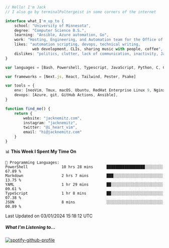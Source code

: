 ```typescript
// Hello! I'm Jack
// I also go by terminalPoltergeist in some corners of the internet

interface what_I'm_up_to {
    school: "University of Minnesota",
    degree: "Computer Science B.S.",
    learning: "Ansible, Azure automation, Go",
    work: "Hosting, Engineering, and Automation team for the Office of Information Technology at UMN",
    likes: "automation scripting, devops, technical writing,
            web development, CLIs, sharing music with people, coffee",
    dislikes: "politics, clutter, lack of communication, inactivity, Java",
}

var languages = [Bash, Powershell, Typescript, JavaScript, Python, C, C++]

var frameworks = [Next.js, React, Tailwind, Pester, Psake]

var tools = {
    env: [neoVim, Tmux, macOS, Ubuntu, RedHat Enterprise Linux 9, Nginx, DigitalOcean, Cloudflare],
    devops: [Azure, git, GitHub Actions, Ansible],
}

function find_me() {
    return {
        website: "jacknemitz.com",
        instagram: "jacknemitz",
        twitter: "@i_heart_vim",
        email: "hi@jacknemitz.com"
    }
}
```

<!--START_SECTION:waka-->
📊 **This Week I Spent My Time On** 

```text
💬 Programming Languages: 
PowerShell               10 hrs 28 mins      █████████████████░░░░░░░░   67.89 % 
Markdown                 2 hrs 7 mins        ███░░░░░░░░░░░░░░░░░░░░░░   13.75 % 
YAML                     1 hr 29 mins        ██░░░░░░░░░░░░░░░░░░░░░░░   09.61 % 
TypeScript               1 hr 8 mins         ██░░░░░░░░░░░░░░░░░░░░░░░   07.38 % 
JSON                     8 mins              ░░░░░░░░░░░░░░░░░░░░░░░░░   00.89 % 
```


 Last Updated on 03/01/2024 15:18:12 UTC
<!--END_SECTION:waka-->

##### What I'm Listening to...

[![spotify-github-profile](https://spotify-github-profile.vercel.app/api/view?uid=jack.nemitz&cover_image=true&show_offline=true&bar_color=53b14f&bar_color_cover=false&background_color=121212FF)](https://spotify-github-profile.vercel.app/api/view?uid=jack.nemitz&redirect=true)


